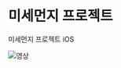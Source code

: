 # 미세먼지 프로젝트

미세먼지 프로젝트 iOS

![영상](https://github.com/codesquad-memeber-2020/dust-1/blob/develop/iOS/Dust.gif)
